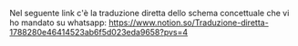 Nel seguente link c'è la traduzione diretta dello schema concettuale che vi ho mandato su whatsapp:
https://www.notion.so/Traduzione-diretta-1788280e46414523ab6f5d023eda9658?pvs=4
